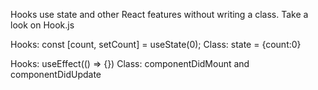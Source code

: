 Hooks use state and other React features without writing a class.
Take a look on Hook.js

Hooks:
const [count, setCount] = useState(0);
Class:
state = {count:0}

Hooks:
useEffect(() => {})
Class:
componentDidMount and componentDidUpdate
